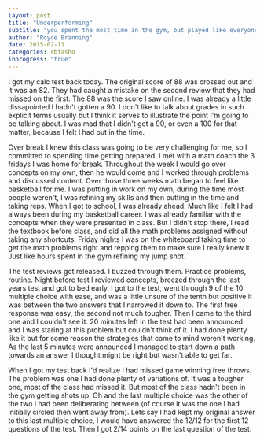 ```yaml
---
layout: post
title: "Underperforming"
subtitle: "you spent the most time in the gym, but played like everyone else"
author: "Royce Branning"
date: 2015-02-11 
categories: rbfasho
inprogress: "true"
---
```


I got my calc test back today. The original score of 88 was crossed out and it was an 82. They had caught a mistake on the second review that they had missed on the first. The 88 was the score I saw online. I was already a little dissapointed I hadn't gotten a 90. I don't like to talk about grades in such explicit terms usually but I think it serves to illustrate the point I'm going to be talking about. I was mad that I didn't get a 90, or even a 100 for that matter, because I felt I had put in the time. 

Over break I knew this class was going to be very challenging for me, so I committed to spending time getting prepared. I met with a math coach the 3 fridays I was home for break. Throughout the week I would go over concepts on my own, then he would come and I worked through problems and discussed content. Over those three weeks math began to feel like basketball for me. I was putting in work on my own, during the time most people weren't, I was refining my skills and then putting in the time and taking reps. When I got to school, I was already ahead. Much like I felt I had always been during my basketball career. I was already familiar with the concepts when they were presented in class. But I didn't stop there, I read the textbook before class, and did all the math problems assigned without taking any shortcuts. Friday nights I was on the whiteboard taking time to get the math problems right and repping them to make sure I really knew it. Just like hours spent in the gym refining my jump shot. 

The test reviews got released. I buzzed through them. Practice problems, routine. Night before test I reviewed concepts, breezed through the last years test and got to bed early. I got to the test, went through 9 of the 10 multiple choice with ease, and was a little unsure of the tenth but positive it was between the two answers that I narrowed it down to. The first free response was easy, the second not much tougher. Then I came to the third one and I couldn't see it. 20 minutes left in the test had been announced and I was staring at this problem but couldn't think of it. I had done plenty like it but for some reason the strategies that came to mind weren't working. As the last 5 minutes were announced I managed to start down a path towards an answer I thought might be right but wasn't able to get far. 

When I got my test back I'd realize I had missed game winning free throws. The problem was one I had done plenty of variations of. It was a tougher one, most of the class had missed it. But most of the class hadn't been in the gym getting shots up. Oh and the last multiple choice was the other of the two I had been deliberating between (of course it was the one I had initially circled then went away from). Lets say I had kept my original answer to this last multiple choice, I would have answered the 12/12 for the first 12 questions of the test. Then I got 2/14 points on the last question of the test. 
